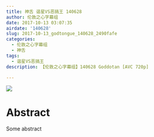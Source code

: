 ```yaml
---
title: 神舌 谐星VS恶搞王 140628
author: 伦敦之心字幕组
date: 2017-10-13 03:07:35
airdate: '140628'
slug: 2017-10-13_godtongue_140628_2490fafe
categories:
  - 伦敦之心字幕组
  - 神舌
tags:
  - 谐星VS恶搞王
description: 【伦敦之心字幕组】140628 Goddotan [AVC 720p]

---
```

![](/img/gakki.jpg)
# Abstract
Some abstract
